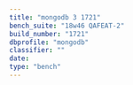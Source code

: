 ```yaml
---
title: "mongodb 3 1721"
bench_suite: "18w46 QAFEAT-2"
build_number: "1721"
dbprofile: "mongodb"
classifier: ""
date: 
type: "bench"
---
```

